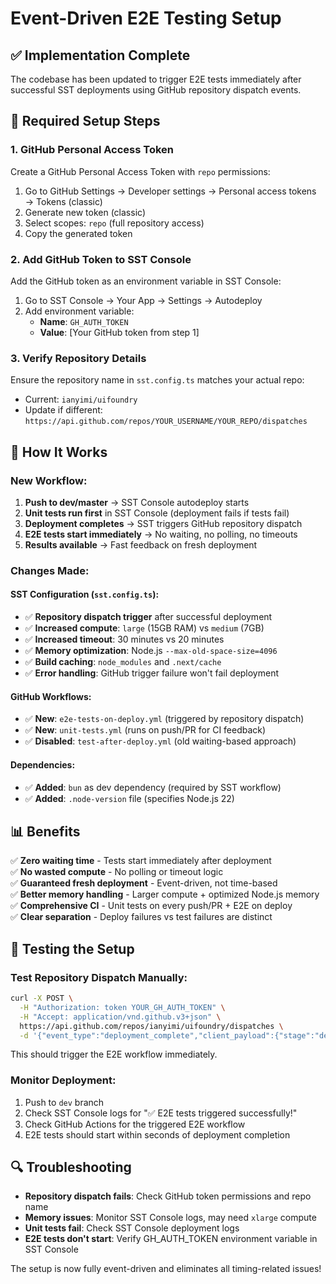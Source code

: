 # Event-Driven E2E Testing Setup

## ✅ Implementation Complete

The codebase has been updated to trigger E2E tests immediately after successful SST deployments using GitHub repository dispatch events.

## 🔧 Required Setup Steps

### 1. GitHub Personal Access Token

Create a GitHub Personal Access Token with `repo` permissions:

1. Go to GitHub Settings → Developer settings → Personal access tokens → Tokens (classic)
2. Generate new token (classic)
3. Select scopes: `repo` (full repository access)
4. Copy the generated token

### 2. Add GitHub Token to SST Console

Add the GitHub token as an environment variable in SST Console:

1. Go to SST Console → Your App → Settings → Autodeploy
2. Add environment variable:
   - **Name**: `GH_AUTH_TOKEN`
   - **Value**: [Your GitHub token from step 1]

### 3. Verify Repository Details

Ensure the repository name in `sst.config.ts` matches your actual repo:

- Current: `ianyimi/uifoundry`
- Update if different: `https://api.github.com/repos/YOUR_USERNAME/YOUR_REPO/dispatches`

## 🚀 How It Works

### New Workflow:

1. **Push to dev/master** → SST Console autodeploy starts
2. **Unit tests run first** in SST Console (deployment fails if tests fail)
3. **Deployment completes** → SST triggers GitHub repository dispatch
4. **E2E tests start immediately** → No waiting, no polling, no timeouts
5. **Results available** → Fast feedback on fresh deployment

### Changes Made:

#### SST Configuration (`sst.config.ts`):

- ✅ **Repository dispatch trigger** after successful deployment
- ✅ **Increased compute**: `large` (15GB RAM) vs `medium` (7GB)
- ✅ **Increased timeout**: 30 minutes vs 20 minutes
- ✅ **Memory optimization**: Node.js `--max-old-space-size=4096`
- ✅ **Build caching**: `node_modules` and `.next/cache`
- ✅ **Error handling**: GitHub trigger failure won't fail deployment

#### GitHub Workflows:

- ✅ **New**: `e2e-tests-on-deploy.yml` (triggered by repository dispatch)
- ✅ **New**: `unit-tests.yml` (runs on push/PR for CI feedback)
- ✅ **Disabled**: `test-after-deploy.yml` (old waiting-based approach)

#### Dependencies:

- ✅ **Added**: `bun` as dev dependency (required by SST workflow)
- ✅ **Added**: `.node-version` file (specifies Node.js 22)

## 📊 Benefits

✅ **Zero waiting time** - Tests start immediately after deployment  
✅ **No wasted compute** - No polling or timeout logic  
✅ **Guaranteed fresh deployment** - Event-driven, not time-based  
✅ **Better memory handling** - Larger compute + optimized Node.js memory  
✅ **Comprehensive CI** - Unit tests on every push/PR + E2E on deploy  
✅ **Clear separation** - Deploy failures vs test failures are distinct

## 🧪 Testing the Setup

### Test Repository Dispatch Manually:

```bash
curl -X POST \
  -H "Authorization: token YOUR_GH_AUTH_TOKEN" \
  -H "Accept: application/vnd.github.v3+json" \
  https://api.github.com/repos/ianyimi/uifoundry/dispatches \
  -d '{"event_type":"deployment_complete","client_payload":{"stage":"dev","commit":"test","branch":"dev"}}'
```

This should trigger the E2E workflow immediately.

### Monitor Deployment:

1. Push to `dev` branch
2. Check SST Console logs for "✅ E2E tests triggered successfully!"
3. Check GitHub Actions for the triggered E2E workflow
4. E2E tests should start within seconds of deployment completion

## 🔍 Troubleshooting

- **Repository dispatch fails**: Check GitHub token permissions and repo name
- **Memory issues**: Monitor SST Console logs, may need `xlarge` compute
- **Unit tests fail**: Check SST Console deployment logs
- **E2E tests don't start**: Verify GH_AUTH_TOKEN environment variable in SST Console

The setup is now fully event-driven and eliminates all timing-related issues!
